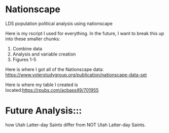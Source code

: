 # Nationscape
LDS population political analysis using nationscape

Here is my rscript I used for everything. In the future, I want to break this up into these smaller chunks:
1. Combine data
2. Analysis and variable creation
3. Figures 1-5

Here is where I got all of the Nationscape data: https://www.voterstudygroup.org/publication/nationscape-data-set

Here is where my table I created is located:https://rpubs.com/acbass49/701955

# Future Analysis:::
how Utah Latter-day Saints differ from NOT Utah Latter-day Saints.
